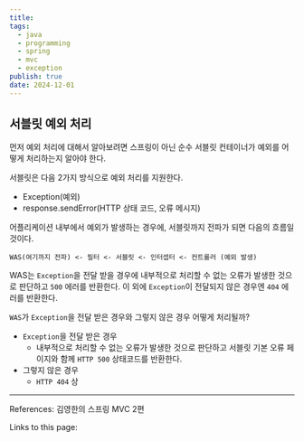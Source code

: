 ```yaml
---
title: 
tags:
  - java
  - programming
  - spring
  - mvc
  - exception
publish: true
date: 2024-12-01
---
```

## 서블릿 예외 처리
먼저 예외 처리에 대해서 알아보려면 스프링이 아닌 순수 서블릿 컨테이너가 예외를 어떻게 처리하는지 알아야 한다.

서블릿은 다음 2가지 방식으로 예외 처리를 지원한다.
- Exception(예외)
- response.sendError(HTTP 상태 코드, 오류 메시지)

어플리케이션 내부에서 예외가 발생하는 경우에, 서블릿까지 전파가 되면 다음의 흐름일 것이다.

```
WAS(여기까지 전파) <- 필터 <- 서블릿 <- 인터셉터 <- 컨트롤러 (예외 발생)
```

WAS는 `Exception`을 전달 받을 경우에 내부적으로 처리할 수 없는 오류가 발생한 것으로 판단하고 `500` 에러를 반환한다. 이 외에 `Exception`이 전달되지 않은 경우엔 `404` 에러를 반환한다.

`WAS`가 `Exception`을 전달 받은 경우와 그렇지 않은 경우 어떻게 처리될까?
- `Exception`을 전달 받은 경우
	- 내부적으로 처리할 수 없는 오류가 발생한 것으로 판단하고 서블릿 기본 오류 페이지와 함께 `HTTP 500` 상태코드를 반환한다.
- 그렇지 않은 경우
	- `HTTP 404` 상



---
References: 김영한의 스프링 MVC 2편

Links to this page: 